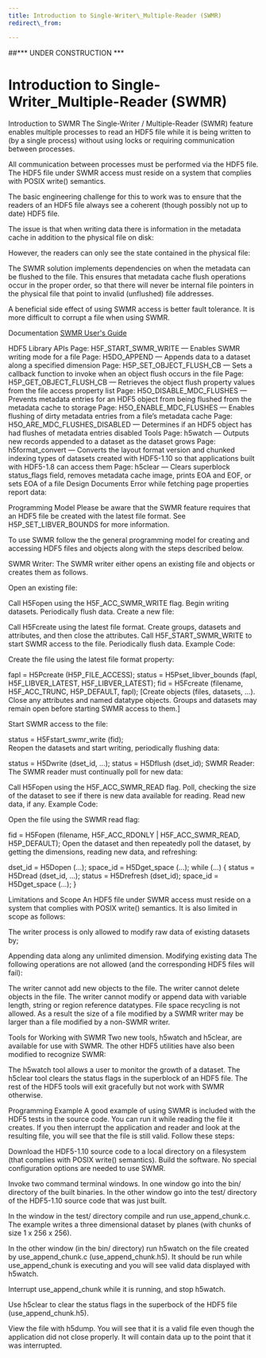 ```yaml
---
title: Introduction to Single-Writer\_Multiple-Reader (SWMR)
redirect\_from:

---
```

##\*\*\* UNDER CONSTRUCTION \*\*\*

# Introduction to Single-Writer\_Multiple-Reader (SWMR)

Introduction to SWMR
The Single-Writer / Multiple-Reader (SWMR) feature enables multiple processes to read an HDF5 file while it is being written to (by a single process) without using locks or requiring communication between processes.



All communication between processes must be performed via the HDF5 file. The HDF5 file under SWMR access must reside on a system that complies with POSIX write() semantics.

The basic engineering challenge for this to work was to ensure that the readers of an HDF5 file always see a coherent (though possibly not up to date) HDF5 file.

The issue is that when writing data there is information in the metadata cache in addition to the physical file on disk: 

However, the readers can only see the state contained in the physical file:



The SWMR solution implements dependencies on when the metadata can be flushed to the file. This ensures that metadata cache flush operations occur in the proper order, so that there will never be internal file pointers in the physical file that point to invalid (unflushed) file addresses.

A beneficial side effect of using SWMR access is better fault tolerance. It is more difficult to corrupt a file when using SWMR.


Documentation
[SWMR User's Guide](https://docs.hdfgroup.org/hdf5/tn/HDF5_SWMR_User_Guide.pdf)

HDF5 Library APIs
Page:
H5F\_START\_SWMR\_WRITE — Enables SWMR writing mode for a file
Page:
H5DO\_APPEND — Appends data to a dataset along a specified dimension
Page:
H5P\_SET\_OBJECT\_FLUSH\_CB — Sets a callback function to invoke when an object flush occurs in the file
Page:
H5P\_GET\_OBJECT\_FLUSH\_CB — Retrieves the object flush property values from the file access property list
Page:
H5O\_DISABLE\_MDC\_FLUSHES — Prevents metadata entries for an HDF5 object from being flushed from the metadata cache to storage
Page:
H5O\_ENABLE\_MDC\_FLUSHES — Enables flushing of dirty metadata entries from a file’s metadata cache
Page:
H5O\_ARE\_MDC\_FLUSHES\_DISABLED — Determines if an HDF5 object has had flushes of metadata entries disabled
Tools
Page:
h5watch — Outputs new records appended to a dataset as the dataset grows
Page:
h5format\_convert — Converts the layout format version and chunked indexing types of datasets created with HDF5-1.10 so that applications built with HDF5-1.8 can access them
Page:
h5clear — Clears superblock status\_flags field, removes metadata cache image, prints EOA and EOF, or sets EOA of a file
Design Documents
Error while fetching page properties report data:

Programming Model
Please be aware that the SWMR feature requires that an HDF5 file be created with the latest file format. See H5P\_SET\_LIBVER\_BOUNDS for more information.

To use SWMR follow the the general programming model for creating and accessing HDF5 files and objects along with the steps described below.

SWMR Writer:
The SWMR writer either opens an existing file and objects or creates them as follows.

Open an existing file:

Call H5Fopen using the H5F\_ACC\_SWMR\_WRITE flag.
Begin writing datasets.
Periodically flush data.
Create a new file:

Call H5Fcreate using the latest file format.
Create groups, datasets and attributes, and then close the attributes.
Call H5F\_START\_SWMR\_WRITE to start SWMR access to the file.
Periodically flush data.
Example Code:

Create the file using the latest file format property:

   fapl = H5Pcreate (H5P\_FILE\_ACCESS); 
   status = H5Pset\_libver\_bounds (fapl, H5F\_LIBVER\_LATEST, H5F\_LIBVER\_LATEST); 
   fid = H5Fcreate (filename, H5F\_ACC\_TRUNC, H5P\_DEFAULT, fapl); 
[Create objects (files, datasets, ...). Close any attributes and named datatype objects. Groups and datasets may remain open before starting SWMR access to them.]

Start SWMR access to the file:

   status = H5Fstart\_swmr\_write (fid);  
Reopen the datasets and start writing, periodically flushing data:

   status = H5Dwrite (dset\_id, ...);
   status = H5Dflush (dset\_id); 
SWMR Reader:
The SWMR reader must continually poll for new data:

 

Call H5Fopen using the H5F\_ACC\_SWMR\_READ flag.
Poll, checking the size of the dataset to see if there is new data available for reading.
Read new data, if any.
Example Code:

Open the file using the SWMR read flag:

   fid = H5Fopen (filename, H5F\_ACC\_RDONLY | H5F\_ACC\_SWMR\_READ, H5P\_DEFAULT);
Open the dataset and then repeatedly poll the dataset, by getting the dimensions, reading new data, and refreshing:

   dset\_id = H5Dopen (...);
   space\_id = H5Dget\_space (...);
   while (...) { 
      status = H5Dread (dset\_id, ...);
      status = H5Drefresh (dset\_id);
      space\_id = H5Dget\_space (...);
   }

Limitations and Scope
An HDF5 file under SWMR access must reside on a system that complies with POSIX write() semantics. It is also limited in scope as follows:

The writer process is only allowed to modify raw data of existing datasets by;

Appending data along any unlimited dimension.
Modifying existing data
The following operations are not allowed (and the corresponding HDF5 files will fail):

The writer cannot add new objects to the file.
The writer cannot delete objects in the file.
The writer cannot modify or append data with variable length, string or region reference datatypes.
File space recycling is not allowed. As a result the size of a file modified by a SWMR writer may be larger than a file modified by a non-SWMR writer.

Tools for Working with SWMR
Two new tools, h5watch and h5clear, are available for use with SWMR. The other HDF5 utilities have also been modified to recognize SWMR:

The h5watch tool allows a user to monitor the growth of a dataset.
The h5clear tool clears the status flags in the superblock of an HDF5 file.
The rest of the HDF5 tools will exit gracefully but not work with SWMR otherwise.

Programming Example
A good example of using SWMR is included with the HDF5 tests in the source code. You can run it while reading the file it creates. If you then interrupt the application and reader and look at the resulting file, you will see that the file is still valid. Follow these steps:

Download the HDF5-1.10 source code to a local directory on a filesystem (that complies with POSIX write() semantics). Build the software. No special configuration options are needed to use SWMR.

Invoke two command terminal windows. In one window go into the bin/ directory of the built binaries. In the other window go into the test/ directory of the HDF5-1.10 source code that was just built.

In the window in the test/ directory compile and run use\_append\_chunk.c. The example writes a three dimensional dataset by planes (with chunks of size 1 x 256 x 256).

In the other window (in the bin/ directory) run h5watch on the file created by use\_append\_chunk.c (use\_append\_chunk.h5). It should be run while use\_append\_chunk is executing and you will see valid data displayed with h5watch.

Interrupt use\_append\_chunk while it is running, and stop h5watch.

Use h5clear to clear the status flags in the superbock of the HDF5 file (use\_append\_chunk.h5).

View the file with h5dump. You will see that it is a valid file even though the application did not close properly. It will contain data up to the point that it was interrupted.
